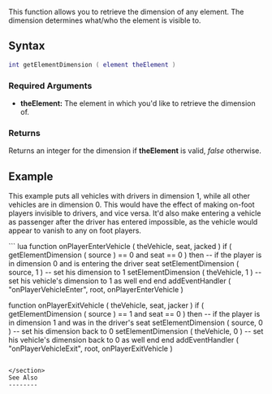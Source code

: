 This function allows you to retrieve the dimension of any element. The dimension determines what/who the element is visible to.

Syntax
------

``` lua
int getElementDimension ( element theElement )
```

### Required Arguments

-   **theElement:** The element in which you'd like to retrieve the dimension of.

### Returns

Returns an integer for the dimension if **theElement** is valid, *false* otherwise.

Example
-------

This example puts all vehicles with drivers in dimension 1, while all other vehicles are in dimension 0. This would have the effect of making on-foot players invisible to drivers, and vice versa. It'd also make entering a vehicle as passenger after the driver has entered impossible, as the vehicle would appear to vanish to any on foot players.

<section show="true" name="Server" class="server">
``` lua
function onPlayerEnterVehicle ( theVehicle, seat, jacked )
    if ( getElementDimension ( source ) == 0 and seat == 0 ) then -- if the player is in dimension 0 and is entering the driver seat
        setElementDimension ( source, 1 )     -- set his dimension to 1
        setElementDimension ( theVehicle, 1 ) -- set his vehicle's dimension to 1 as well
    end
end
addEventHandler ( "onPlayerVehicleEnter", root, onPlayerEnterVehicle )
 

function onPlayerExitVehicle ( theVehicle, seat, jacker )
    if ( getElementDimension ( source ) == 1 and seat == 0 ) then -- if the player is in dimension 1 and was in the driver's seat
        setElementDimension ( source, 0 )     -- set his dimension back to 0
        setElementDimension ( theVehicle, 0 ) -- set his vehicle's dimension back to 0 as well
    end
end
addEventHandler ( "onPlayerVehicleExit", root, onPlayerExitVehicle )
```

</section>
See Also
--------
